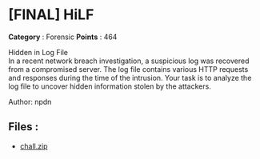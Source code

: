 # [FINAL] HiLF

**Category** : Forensic
**Points** : 464

Hidden in Log File <br>
In a recent network breach investigation, a suspicious log was recovered from a compromised server. The log file contains various HTTP requests and responses during the time of the intrusion. Your task is to analyze the log file to uncover hidden information stolen by the attackers.

Author: npdn

## Files : 
 - [chall.zip](./chall.zip)


